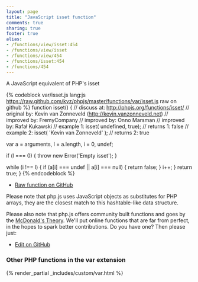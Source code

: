 ```yaml
---
layout: page
title: "JavaScript isset function"
comments: true
sharing: true
footer: true
alias:
- /functions/view/isset:454
- /functions/view/isset
- /functions/view/454
- /functions/isset:454
- /functions/454
---
```

<!-- Generated by Rakefile:build -->
A JavaScript equivalent of PHP's isset

{% codeblock var/isset.js lang:js https://raw.github.com/kvz/phpjs/master/functions/var/isset.js raw on github %}
function isset() {
  //  discuss at: http://phpjs.org/functions/isset/
  // original by: Kevin van Zonneveld (http://kevin.vanzonneveld.net)
  // improved by: FremyCompany
  // improved by: Onno Marsman
  // improved by: Rafał Kukawski
  //   example 1: isset( undefined, true);
  //   returns 1: false
  //   example 2: isset( 'Kevin van Zonneveld' );
  //   returns 2: true

  var a = arguments,
    l = a.length,
    i = 0,
    undef;

  if (l === 0) {
    throw new Error('Empty isset');
  }

  while (i !== l) {
    if (a[i] === undef || a[i] === null) {
      return false;
    }
    i++;
  }
  return true;
}
{% endcodeblock %}

 - [Raw function on GitHub](https://github.com/kvz/phpjs/blob/master/functions/var/isset.js)

Please note that php.js uses JavaScript objects as substitutes for PHP arrays, they are 
the closest match to this hashtable-like data structure. 

Please also note that php.js offers community built functions and goes by the 
[McDonald's Theory](https://medium.com/what-i-learned-building/9216e1c9da7d). We'll put online 
functions that are far from perfect, in the hopes to spark better contributions. 
Do you have one? Then please just: 

 - [Edit on GitHub](https://github.com/kvz/phpjs/edit/master/functions/var/isset.js)


### Other PHP functions in the var extension
{% render_partial _includes/custom/var.html %}
